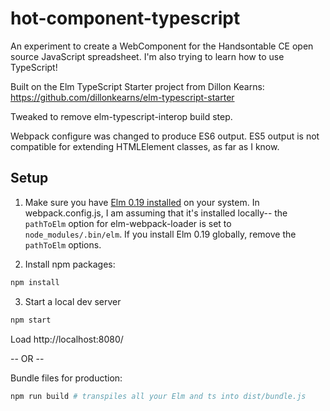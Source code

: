 # hot-component-typescript

An experiment to create a WebComponent for the Handsontable CE open source
JavaScript spreadsheet. I'm also trying to learn how to use TypeScript!

Built on the  Elm TypeScript Starter project from Dillon Kearns:
https://github.com/dillonkearns/elm-typescript-starter

Tweaked to remove elm-typescript-interop build step.

Webpack configure was changed to produce ES6 output. ES5 output is not compatible
for extending HTMLElement classes, as far as I know.


## Setup

1. Make sure you have [Elm 0.19 installed](https://guide.elm-lang.org/install.html) on your
system. In webpack.config.js, I am assuming that it's installed locally--
the `pathToElm` option for elm-webpack-loader is set to `node_modules/.bin/elm`. If you
install Elm 0.19 globally, remove the `pathToElm` options.

2. Install npm packages:

  ```bash
  npm install
  ```

3. Start a local dev server

  ```bash
  npm start
  ```
  Load http://localhost:8080/

  -- OR --

  Bundle files for production:
  ```bash
  npm run build # transpiles all your Elm and ts into dist/bundle.js
  ```
